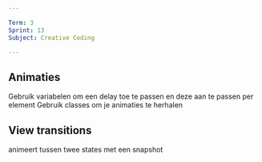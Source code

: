 ```yaml
---

Term: 3
Sprint: 13
Subject: Creative Coding

---
```



## Animaties

Gebruik variabelen om een delay toe te passen en deze aan te passen per element
Gebruik classes om je animaties te herhalen

## View transitions

animeert tussen twee states met een snapshot
